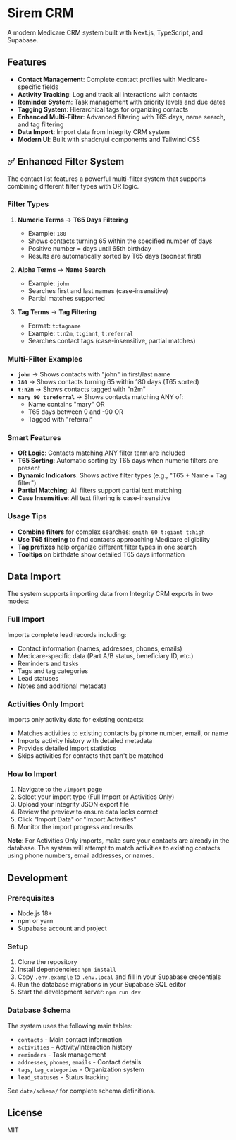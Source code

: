 # Sirem CRM

A modern Medicare CRM system built with Next.js, TypeScript, and Supabase.

## Features

- **Contact Management**: Complete contact profiles with Medicare-specific fields
- **Activity Tracking**: Log and track all interactions with contacts
- **Reminder System**: Task management with priority levels and due dates
- **Tagging System**: Hierarchical tags for organizing contacts
- **Enhanced Multi-Filter**: Advanced filtering with T65 days, name search, and tag filtering
- **Data Import**: Import data from Integrity CRM system
- **Modern UI**: Built with shadcn/ui components and Tailwind CSS

## ✅ Enhanced Filter System

The contact list features a powerful multi-filter system that supports combining different filter types with OR logic.

### Filter Types

1. **Numeric Terms** → **T65 Days Filtering**
   - Example: `180`
   - Shows contacts turning 65 within the specified number of days
   - Positive number = days until 65th birthday
   - Results are automatically sorted by T65 days (soonest first)

2. **Alpha Terms** → **Name Search**
   - Example: `john`
   - Searches first and last names (case-insensitive)
   - Partial matches supported

3. **Tag Terms** → **Tag Filtering**
   - Format: `t:tagname`
   - Example: `t:n2m`, `t:giant`, `t:referral`
   - Searches contact tags (case-insensitive, partial matches)

### Multi-Filter Examples

- **`john`** → Shows contacts with "john" in first/last name
- **`180`** → Shows contacts turning 65 within 180 days (T65 sorted)
- **`t:n2m`** → Shows contacts tagged with "n2m"
- **`mary 90 t:referral`** → Shows contacts matching ANY of:
  - Name contains "mary" OR
  - T65 days between 0 and -90 OR
  - Tagged with "referral"

### Smart Features

- **OR Logic**: Contacts matching ANY filter term are included
- **T65 Sorting**: Automatic sorting by T65 days when numeric filters are present
- **Dynamic Indicators**: Shows active filter types (e.g., "T65 + Name + Tag filter")
- **Partial Matching**: All filters support partial text matching
- **Case Insensitive**: All text filtering is case-insensitive

### Usage Tips

- **Combine filters** for complex searches: `smith 60 t:giant t:high`
- **Use T65 filtering** to find contacts approaching Medicare eligibility
- **Tag prefixes** help organize different filter types in one search
- **Tooltips** on birthdate show detailed T65 days information

## Data Import

The system supports importing data from Integrity CRM exports in two modes:

### Full Import

Imports complete lead records including:

- Contact information (names, addresses, phones, emails)
- Medicare-specific data (Part A/B status, beneficiary ID, etc.)
- Reminders and tasks
- Tags and tag categories
- Lead statuses
- Notes and additional metadata

### Activities Only Import

Imports only activity data for existing contacts:

- Matches activities to existing contacts by phone number, email, or name
- Imports activity history with detailed metadata
- Provides detailed import statistics
- Skips activities for contacts that can't be matched

### How to Import

1. Navigate to the `/import` page
2. Select your import type (Full Import or Activities Only)
3. Upload your Integrity JSON export file
4. Review the preview to ensure data looks correct
5. Click "Import Data" or "Import Activities"
6. Monitor the import progress and results

**Note**: For Activities Only imports, make sure your contacts are already in the database. The system will attempt to match activities to existing contacts using phone numbers, email addresses, or names.

## Development

### Prerequisites

- Node.js 18+
- npm or yarn
- Supabase account and project

### Setup

1. Clone the repository
2. Install dependencies: `npm install`
3. Copy `.env.example` to `.env.local` and fill in your Supabase credentials
4. Run the database migrations in your Supabase SQL editor
5. Start the development server: `npm run dev`

### Database Schema

The system uses the following main tables:

- `contacts` - Main contact information
- `activities` - Activity/interaction history
- `reminders` - Task management
- `addresses`, `phones`, `emails` - Contact details
- `tags`, `tag_categories` - Organization system
- `lead_statuses` - Status tracking

See `data/schema/` for complete schema definitions.

## License

MIT
